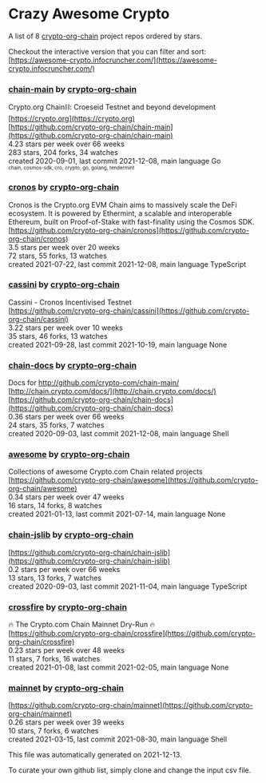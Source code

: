 # Crazy Awesome Crypto
A list of 8 [crypto-org-chain](https://github.com/crypto-org-chain) project repos ordered by stars.  

Checkout the interactive version that you can filter and sort: 
[https://awesome-crypto.infocruncher.com/](https://awesome-crypto.infocruncher.com/)  


### [chain-main](https://github.com/crypto-org-chain/chain-main) by [crypto-org-chain](https://github.com/crypto-org-chain)  
Crypto.org Chain⛓: Croeseid Testnet and beyond development  
[https://crypto.org](https://crypto.org)  
[https://github.com/crypto-org-chain/chain-main](https://github.com/crypto-org-chain/chain-main)  
4.23 stars per week over 66 weeks  
283 stars, 204 forks, 34 watches  
created 2020-09-01, last commit 2021-12-08, main language Go  
<sub><sup>chain, cosmos-sdk, cro, crypto, go, golang, tendermint</sup></sub>


### [cronos](https://github.com/crypto-org-chain/cronos) by [crypto-org-chain](https://github.com/crypto-org-chain)  
Cronos is the Crypto.org EVM Chain aims to massively scale the DeFi ecosystem. It is powered by Ethermint, a scalable and interoperable Ethereum, built on Proof-of-Stake with fast-finality using the Cosmos SDK.  
[https://github.com/crypto-org-chain/cronos](https://github.com/crypto-org-chain/cronos)  
3.5 stars per week over 20 weeks  
72 stars, 55 forks, 13 watches  
created 2021-07-22, last commit 2021-12-08, main language TypeScript  


### [cassini](https://github.com/crypto-org-chain/cassini) by [crypto-org-chain](https://github.com/crypto-org-chain)  
Cassini - Cronos Incentivised Testnet  
[https://github.com/crypto-org-chain/cassini](https://github.com/crypto-org-chain/cassini)  
3.22 stars per week over 10 weeks  
35 stars, 46 forks, 13 watches  
created 2021-09-28, last commit 2021-10-19, main language None  


### [chain-docs](https://github.com/crypto-org-chain/chain-docs) by [crypto-org-chain](https://github.com/crypto-org-chain)  
Docs for http://github.com/crypto-com/chain-main/  
[http://chain.crypto.com/docs/](http://chain.crypto.com/docs/)  
[https://github.com/crypto-org-chain/chain-docs](https://github.com/crypto-org-chain/chain-docs)  
0.36 stars per week over 66 weeks  
24 stars, 35 forks, 7 watches  
created 2020-09-03, last commit 2021-12-08, main language Shell  


### [awesome](https://github.com/crypto-org-chain/awesome) by [crypto-org-chain](https://github.com/crypto-org-chain)  
Collections of awesome Crypto.com Chain related projects  
[https://github.com/crypto-org-chain/awesome](https://github.com/crypto-org-chain/awesome)  
0.34 stars per week over 47 weeks  
16 stars, 14 forks, 8 watches  
created 2021-01-13, last commit 2021-07-14, main language None  


### [chain-jslib](https://github.com/crypto-org-chain/chain-jslib) by [crypto-org-chain](https://github.com/crypto-org-chain)  
  
[https://github.com/crypto-org-chain/chain-jslib](https://github.com/crypto-org-chain/chain-jslib)  
0.2 stars per week over 66 weeks  
13 stars, 13 forks, 7 watches  
created 2020-09-03, last commit 2021-11-04, main language TypeScript  


### [crossfire](https://github.com/crypto-org-chain/crossfire) by [crypto-org-chain](https://github.com/crypto-org-chain)  
🔥 The Crypto.com Chain Mainnet Dry-Run 🔥  
[https://github.com/crypto-org-chain/crossfire](https://github.com/crypto-org-chain/crossfire)  
0.23 stars per week over 48 weeks  
11 stars, 7 forks, 16 watches  
created 2021-01-08, last commit 2021-02-05, main language None  


### [mainnet](https://github.com/crypto-org-chain/mainnet) by [crypto-org-chain](https://github.com/crypto-org-chain)  
  
[https://github.com/crypto-org-chain/mainnet](https://github.com/crypto-org-chain/mainnet)  
0.26 stars per week over 39 weeks  
10 stars, 7 forks, 6 watches  
created 2021-03-15, last commit 2021-08-30, main language Shell  


This file was automatically generated on 2021-12-13.  

To curate your own github list, simply clone and change the input csv file.  